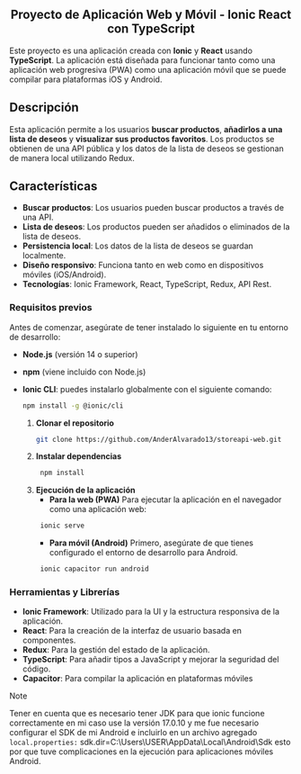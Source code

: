 <h2 align="center"> Proyecto de Aplicación Web y Móvil - Ionic React con TypeScript </h2>

Este proyecto es una aplicación creada con **Ionic** y **React** usando **TypeScript**. La aplicación está diseñada para funcionar tanto como una aplicación web progresiva (PWA) como una aplicación móvil que se puede compilar para plataformas iOS y Android.

## Descripción

Esta aplicación permite a los usuarios **buscar productos**, **añadirlos a una lista de deseos** y **visualizar sus productos favoritos**. Los productos se obtienen de una API pública y los datos de la lista de deseos se gestionan de manera local utilizando Redux.

## Características

- **Buscar productos**: Los usuarios pueden buscar productos a través de una API.
- **Lista de deseos**: Los productos pueden ser añadidos o eliminados de la lista de deseos.
- **Persistencia local**: Los datos de la lista de deseos se guardan localmente.
- **Diseño responsivo**: Funciona tanto en web como en dispositivos móviles (iOS/Android).
- **Tecnologías**: Ionic Framework, React, TypeScript, Redux, API Rest.

### Requisitos previos

Antes de comenzar, asegúrate de tener instalado lo siguiente en tu entorno de desarrollo:

- **Node.js** (versión 14 o superior)
- **npm** (viene incluido con Node.js)
- **Ionic CLI**: puedes instalarlo globalmente con el siguiente comando:

  ```bash
  npm install -g @ionic/cli
  ```
  1. **Clonar el repositorio**
       ```bash
      git clone https://github.com/AnderAlvarado13/storeapi-web.git
      ```
  2. **Instalar dependencias**
     ```bash
      npm install
      ```
  3. **Ejecución de la aplicación**
     - **Para la web (PWA)**
     Para ejecutar la aplicación en el navegador como una aplicación web:
     ```bash
      ionic serve
      ```
     - **Para móvil (Android)**
     Primero, asegúrate de que tienes configurado el entorno de desarrollo para Android.
     ```bash
      ionic capacitor run android
      ```

### Herramientas y Librerías

  - **Ionic Framework**: Utilizado para la UI y la estructura responsiva de la aplicación.
  - **React**: Para la creación de la interfaz de usuario basada en componentes.
  - **Redux**: Para la gestión del estado de la aplicación.
  - **TypeScript**: Para añadir tipos a JavaScript y mejorar la seguridad del código.
  - **Capacitor**: Para compilar la aplicación en plataformas móviles

> [!NOTE]
  > Tener en cuenta que es necesario tener JDK para que ionic funcione correctamente en mi caso use la versión 17.0.10 y me fue necesario configurar el SDK de mi Android e incluirlo en un archivo agregado `local.properties:` sdk.dir=C:\\Users\\USER\\AppData\\Local\\Android\\Sdk
 esto por que tuve complicaciones en la ejecución para aplicaciones móviles Android.
